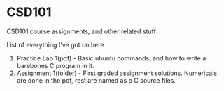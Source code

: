 # CSD101
CSD101 course assignments, and other related stuff

List of everything I've got on here
1. Practice Lab 1(pdf) - Basic ubuntu commands, and how to write a barebones C program in it.
2. Assignment 1(folder) - First graded assignment solutions. Numericals are done in the pdf, rest are named as p<question no.> C source files.

